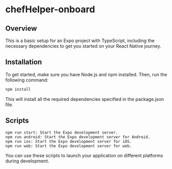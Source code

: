 # chefHelper-onboard

## Overview

This is a basic setup for an Expo project with TypeScript, including the necessary dependencies to get you started on your React Native journey.

## Installation

To get started, make sure you have Node.js and npm installed. Then, run the following command:

```bash
npm install
```
This will install all the required dependencies specified in the package.json file.

## Scripts
```
npm run start: Start the Expo development server.
npm run android: Start the Expo development server for Android.
npm run ios: Start the Expo development server for iOS.
npm run web: Start the Expo development server for web.
```
You can use these scripts to launch your application on different platforms during development.
